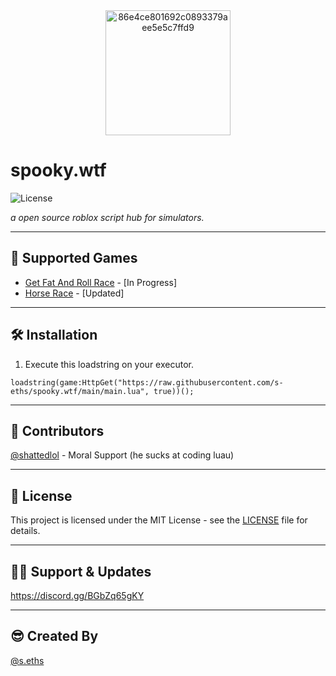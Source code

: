 <div align="center">
  <img src="https://github.com/user-attachments/assets/27b7cd4d-1c23-4711-b7ec-4158f6a8574f" alt="86e4ce801692c0893379aee5e5c7ffd9" width="200"/>
</div>

# spooky.wtf

![License](https://img.shields.io/badge/license-MIT-blue.svg)

*a open source roblox script hub for simulators.*

---

## 🚀 Supported Games

- [Get Fat And Roll Race](https://www.roblox.com/games/14494334042/Get-Fat-And-Roll-Race) - [In Progress]
- [Horse Race](https://www.roblox.com/games/93787311916283/Horse-Race-New-Mount-Partner) - [Updated]

---

## 🛠️ Installation

1. Execute this loadstring on your executor.

`loadstring(game:HttpGet("https://raw.githubusercontent.com/s-eths/spooky.wtf/main/main.lua", true))();`

---

## 🤝 Contributors

[@shattedlol](https://shatted.lol/) - Moral Support (he sucks at coding luau)

---

## 📄 License

This project is licensed under the MIT License - see the [LICENSE](LICENSE) file for details.

---

## 🙋‍♂️ Support & Updates

https://discord.gg/BGbZq65gKY

---

## 😎 Created By

[@s.eths](https://github.com/s-eths)
